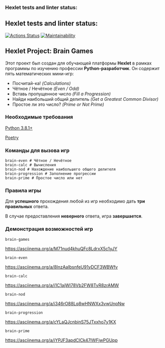 ### Hexlet tests and linter status:
## Hexlet tests and linter status:
[![Actions Status](https://github.com/xjem666/python-project-49/workflows/hexlet-check/badge.svg)](https://github.com/xjem666/python-project-49/actions)
[![Maintainability](https://api.codeclimate.com/v1/badges/2fb8d532f2b79ff8418a/maintainability)](https://codeclimate.com/github/xjem666/python-project-49/maintainability)



## Hexlet Project: Brain Games

Этот проект был создан для обучающей платформы **Hexlet** в рамках программы по изучению профессии **Python-разработчик**. Он содержит пять математических мини-игр:

 - Посчитай-ка! *(Calculations)*
 - Чётное / Нечётное *(Even / Odd)*
 - Вставь пропущенное число *(Fill a Progression)*
 - Найди наибольший общий делитель *(Get a Greatest Common Divisor)*
 - Простое ли это число? *(Prime or Not Prime)*



### Необходимые требования

[Python 3.8.1+](https://www.python.org/downloads/)

[Poetry](https://python-poetry.org/docs/)

### Команды для вызова игр

    brain-even # Чётное / Нечётное
    brain-calc # Вычисления 
    brain-nod # Нахождение наибольшего общего делителя
    brain-progression # Заполнение прогрессии
    brain-prime # Простое число или нет

### Правила игры
Для **успешного** прохождения любой из игр необходимо дать **три правильных** ответа.

В случае предоставления **неверного** ответа, игра **завершается**.

### Демонстрация возможностей игр
    brain-games
https://asciinema.org/a/M71nud4khuQFc8LdrxX5c1yJY

    brain-even 
https://asciinema.org/a/8lnzAaIbsnfeU91yDCF3WBWfv

    brain-calc
https://asciinema.org/a/i1C1ajWI78Vb2FW8TyR8zrAMW

    brain-nod
https://asciinema.org/a/i346rO88Lq8wHNWXx3vwUnpNw

    brain-progression
https://asciinema.org/a/cYLaQJcnbinS75JTxxho7y1KX

    brain-prime
https://asciinema.org/a/iYPJF3apdClCk47IWFjwPGUpp